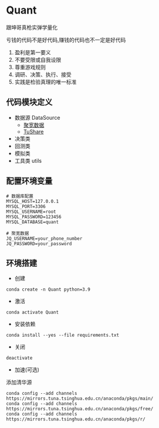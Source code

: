 # Quant

跟坤哥真枪实弹学量化

亏钱的代码不是好代码,赚钱的代码也不一定是好代码

1. 盈利是第一要义
2. 不要受限或自我设限
3. 尊重游戏规则
4. 调研、决策、执行、接受
5. 实践是检验真理的唯一标准

## 代码模块定义

- 数据源 DataSource
  - [聚宽数据](https://www.joinquant.com/)
  - [TuShare](https://www.tushare.pro/)
- 决策类
- 回测类
- 模拟类
- 工具类 utils

## 配置环境变量

```dotenv
# 数据库配置
MYSQL_HOST=127.0.0.1
MYSQL_PORT=3306
MYSQL_USERNAME=root
MYSQL_PASSWORD=123456
MYSQL_DATABASE=quant

# 聚宽数据
JQ_USERNAME=your_phone_number
JQ_PASSWORD=your_password
```

## 环境搭建

- 创建

```shell
conda create -n Quant python=3.9
```

- 激活

```shell
conda activate Quant
```

- 安装依赖

```shell
conda install --yes --file requirements.txt
```

- 关闭

```shell
deactivate
```

- 加速(可选)

添加清华源

```shell
conda config --add channels https://mirrors.tuna.tsinghua.edu.cn/anaconda/pkgs/main/
conda config --add channels https://mirrors.tuna.tsinghua.edu.cn/anaconda/pkgs/free/
conda config --add channels https://mirrors.tuna.tsinghua.edu.cn/anaconda/pkgs/r/
```